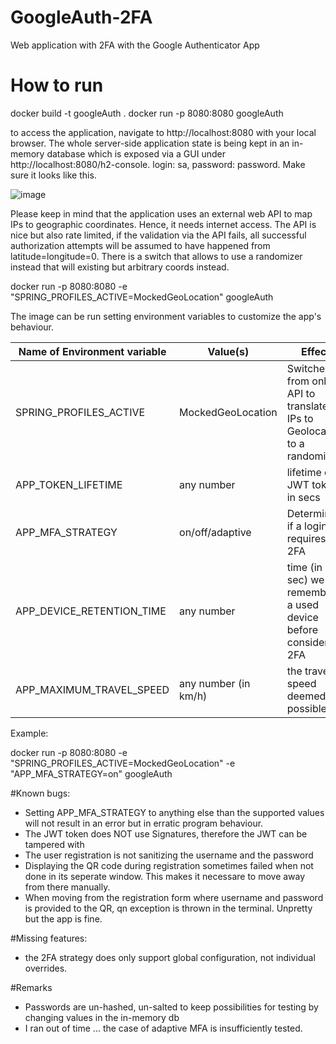 # GoogleAuth-2FA
Web application with 2FA with the Google Authenticator App

# How to run
docker build -t googleAuth .
docker run -p 8080:8080 googleAuth

to access the application, navigate to http://localhost:8080 with your local browser.
The whole server-side application state is being kept in an in-memory database which is exposed via a GUI under http://localhost:8080/h2-console. login: sa, password: password. Make sure it looks like this.

![image](https://user-images.githubusercontent.com/58360529/175850082-453c1fe2-9060-4019-8d4f-f889a221cf8d.png)


Please keep in mind that the application uses an external web API to map IPs to geographic coordinates. Hence, it needs internet access. The API is nice but also rate limited, if the validation via the API fails, all successful authorization attempts will be assumed to have happened from latitude=longitude=0.
There is a switch that allows to use a randomizer instead that will existing but arbitrary coords instead.

docker run -p 8080:8080 -e "SPRING_PROFILES_ACTIVE=MockedGeoLocation" googleAuth

The image can be run setting environment variables to customize the app's behaviour.

| Name of Environment variable  | Value(s) | Effect | Default |
| ------------- | ------------- | -----| --- 
| SPRING_PROFILES_ACTIVE  | MockedGeoLocation  | Switched from online API to translate IPs to Geolocation to a randomizer | not set |
| APP_TOKEN_LIFETIME  | any number  | lifetime of JWT tokens in secs | 600 |
| APP_MFA_STRATEGY | on/off/adaptive | Determines if a login requires 2FA | adaptive |
| APP_DEVICE_RETENTION_TIME | any number | time (in sec) we remember a used device before considering 2FA | 2592000 |
| APP_MAXIMUM_TRAVEL_SPEED | any number (in km/h) | the travel speed deemed possible. | 200 |

Example:

docker run -p 8080:8080 -e "SPRING_PROFILES_ACTIVE=MockedGeoLocation" -e "APP_MFA_STRATEGY=on" googleAuth


#Known bugs:
- Setting APP_MFA_STRATEGY to anything else than the supported values will not result in an error but in erratic program behaviour.
- The JWT token does NOT use Signatures, therefore the JWT can be tampered with
- The user registration is not sanitizing the username and the password
- Displaying the QR code during registration sometimes failed when not done in its seperate window. This makes it necessare to move away from there manually.
- When moving from the registration form where username and password is provided to the QR, qn exception is thrown in the terminal. Unpretty but the app is fine.

#Missing features:
- the 2FA strategy does only support global configuration, not individual overrides.

#Remarks
- Passwords are un-hashed, un-salted to keep possibilities for testing by changing values in the in-memory db
- I ran out of time ... the case of adaptive MFA is insufficiently tested.

